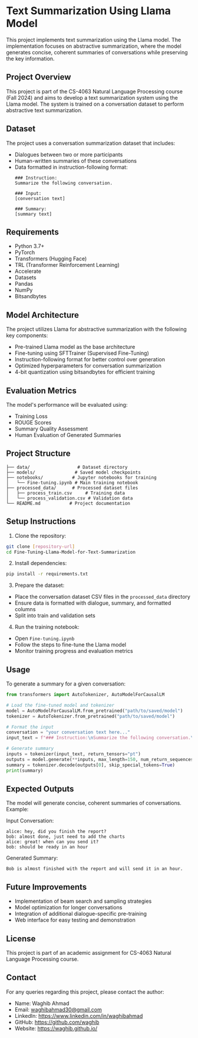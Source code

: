 # Text Summarization Using Llama Model

This project implements text summarization using the Llama model. The implementation focuses on abstractive summarization, where the model generates concise, coherent summaries of conversations while preserving the key information.

## Project Overview

This project is part of the CS-4063 Natural Language Processing course (Fall 2024) and aims to develop a text summarization system using the Llama model. The system is trained on a conversation dataset to perform abstractive text summarization.

## Dataset

The project uses a conversation summarization dataset that includes:
- Dialogues between two or more participants
- Human-written summaries of these conversations
- Data formatted in instruction-following format:
  ```
  ### Instruction:
  Summarize the following conversation.

  ### Input:
  [conversation text]

  ### Summary:
  [summary text]
  ```

## Requirements

- Python 3.7+
- PyTorch
- Transformers (Hugging Face)
- TRL (Transformer Reinforcement Learning)
- Accelerate
- Datasets
- Pandas
- NumPy
- Bitsandbytes

## Model Architecture

The project utilizes Llama for abstractive summarization with the following key components:

- Pre-trained Llama model as the base architecture
- Fine-tuning using SFTTrainer (Supervised Fine-Tuning)
- Instruction-following format for better control over generation
- Optimized hyperparameters for conversation summarization
- 4-bit quantization using bitsandbytes for efficient training

## Evaluation Metrics

The model's performance will be evaluated using:
- Training Loss
- ROUGE Scores
- Summary Quality Assessment
- Human Evaluation of Generated Summaries

## Project Structure

```
├── data/                  # Dataset directory
├── models/               # Saved model checkpoints
├── notebooks/           # Jupyter notebooks for training
│   └── Fine-tuning.ipynb # Main training notebook
├── processed_data/      # Processed dataset files
│   ├── process_train.csv     # Training data
│   └── process_validation.csv # Validation data
└── README.md           # Project documentation
```

## Setup Instructions

1. Clone the repository:
```bash
git clone [repository-url]
cd Fine-Tuning-Llama-Model-for-Text-Summarization
```

2. Install dependencies:
```bash
pip install -r requirements.txt
```

3. Prepare the dataset:
- Place the conversation dataset CSV files in the `processed_data` directory
- Ensure data is formatted with dialogue, summary, and formatted columns
- Split into train and validation sets

4. Run the training notebook:
- Open `Fine-tuning.ipynb`
- Follow the steps to fine-tune the Llama model
- Monitor training progress and evaluation metrics

## Usage

To generate a summary for a given conversation:

```python
from transformers import AutoTokenizer, AutoModelForCausalLM

# Load the fine-tuned model and tokenizer
model = AutoModelForCausalLM.from_pretrained("path/to/saved/model")
tokenizer = AutoTokenizer.from_pretrained("path/to/saved/model")

# Format the input
conversation = "your conversation text here..."
input_text = f"### Instruction:\nSummarize the following conversation.\n\n### Input:\n{conversation}\n\n### Summary:"

# Generate summary
inputs = tokenizer(input_text, return_tensors="pt")
outputs = model.generate(**inputs, max_length=150, num_return_sequences=1)
summary = tokenizer.decode(outputs[0], skip_special_tokens=True)
print(summary)
```

## Expected Outputs

The model will generate concise, coherent summaries of conversations. Example:

Input Conversation:
```
alice: hey, did you finish the report?
bob: almost done, just need to add the charts
alice: great! when can you send it?
bob: should be ready in an hour
```

Generated Summary:
```
Bob is almost finished with the report and will send it in an hour.
```

## Future Improvements

- Implementation of beam search and sampling strategies
- Model optimization for longer conversations
- Integration of additional dialogue-specific pre-training
- Web interface for easy testing and demonstration

## License

This project is part of an academic assignment for CS-4063 Natural Language Processing course.

## Contact

For any queries regarding this project, please contact the author:
- Name: Waghib Ahmad
- Email: waghibahmad30@gmail.com
- LinkedIn: https://www.linkedin.com/in/waghibahmad
- GitHub: https://github.com/waghib
- Website: https://waghib.github.io/
